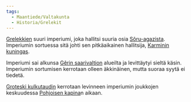 ```yaml
---
tags:
  - Maantiede/Valtakunta
  - Historia/Grelekit
---
```

[Grelekkien](Grelekit.md) suuri imperiumi, joka hallitsi suuria osia [Sôru-agazista](Sôru-agaz.md). Imperiumin sortuessa sitä johti sen pitkäaikainen hallitsija, [Karminin kuningas](Karminin%20Kuningas.md).

Imperiumi sai alkunsa [Gêrin saarivaltion](Gêrin%20saarivaltio.md) alueilta ja levittäytyi sieltä käsin. Imperiumin sortumisen kerrotaan olleen äkkinäinen, mutta suoraa syytä ei tiedetä.

[Groteski kulkutaudin](Groteski%20kulkutauti.md) kerrotaan levinneen imperiumin joukkojen keskuudessa [Pohjoisen kapina](Pohjoisen%20kapina.md)n aikaan.
